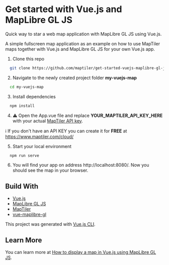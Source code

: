 # Get started with Vue.js and MapLibre GL JS

Quick way to star a web map application with MapLibre GL JS using Vue.js.

A simple fullscreen map application as an example on how to use MapTiler maps together with Vue.js and MapLibre GL JS for your own Vue.js app.

1. Clone this repo 
 
  ```sh
    git clone https://github.com/maptiler/get-started-vuejs-maplibre-gl-js.git my-vuejs-map
  ```

2. Navigate to the newly created project folder **my-vuejs-map**
  ```sh
    cd my-vuejs-map
  ```

3. Install dependencies
  ```sh
    npm install
  ```

4. :warning: Open the App.vue file and replace **YOUR_MAPTILER_API_KEY_HERE** with your actual [MapTiler API key](https://cloud.maptiler.com/account/keys/).

  :information_source: If you don't have an API KEY you can create it for **FREE** at https://www.maptiler.com/cloud/

5. Start your local environment
  ```sh
    npm run serve
  ```

6. You will find your app on address http://localhost:8080/. Now you should see the map in your browser.

## Build With

* [Vue.js](https://vuejs.io/start)
* [MapLibre GL JS](https://maplibre.org/)
* [MapTiler](https://www.maptiler.com/)
* [vue-maplibre-gl](https://www.npmjs.com/package/vue-maplibre-gl)

This project was generated with [Vue.js CLI](https://cli.vuejs.org/).

## Learn More

You can learn more at [How to display a map in Vue.js using MapLibre GL JS](https://docs.maptiler.com/vuejs/maplibre-gl-js/how-to-use-maplibre-gl-js/).
